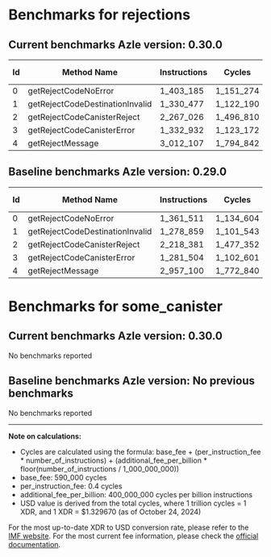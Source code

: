 # Benchmarks for rejections

## Current benchmarks Azle version: 0.30.0

| Id  | Method Name                     | Instructions | Cycles    | USD           | USD/Million Calls | Change                           |
| --- | ------------------------------- | ------------ | --------- | ------------- | ----------------- | -------------------------------- |
| 0   | getRejectCodeNoError            | 1_403_185    | 1_151_274 | $0.0000015308 | $1.53             | <font color="red">+41_674</font> |
| 1   | getRejectCodeDestinationInvalid | 1_330_477    | 1_122_190 | $0.0000014921 | $1.49             | <font color="red">+51_618</font> |
| 2   | getRejectCodeCanisterReject     | 2_267_026    | 1_496_810 | $0.0000019903 | $1.99             | <font color="red">+48_645</font> |
| 3   | getRejectCodeCanisterError      | 1_332_932    | 1_123_172 | $0.0000014934 | $1.49             | <font color="red">+51_428</font> |
| 4   | getRejectMessage                | 3_012_107    | 1_794_842 | $0.0000023865 | $2.38             | <font color="red">+55_007</font> |

## Baseline benchmarks Azle version: 0.29.0

| Id  | Method Name                     | Instructions | Cycles    | USD           | USD/Million Calls |
| --- | ------------------------------- | ------------ | --------- | ------------- | ----------------- |
| 0   | getRejectCodeNoError            | 1_361_511    | 1_134_604 | $0.0000015086 | $1.50             |
| 1   | getRejectCodeDestinationInvalid | 1_278_859    | 1_101_543 | $0.0000014647 | $1.46             |
| 2   | getRejectCodeCanisterReject     | 2_218_381    | 1_477_352 | $0.0000019644 | $1.96             |
| 3   | getRejectCodeCanisterError      | 1_281_504    | 1_102_601 | $0.0000014661 | $1.46             |
| 4   | getRejectMessage                | 2_957_100    | 1_772_840 | $0.0000023573 | $2.35             |

# Benchmarks for some_canister

## Current benchmarks Azle version: 0.30.0

No benchmarks reported

## Baseline benchmarks Azle version: No previous benchmarks

No benchmarks reported

---

**Note on calculations:**

- Cycles are calculated using the formula: base_fee + (per_instruction_fee \* number_of_instructions) + (additional_fee_per_billion \* floor(number_of_instructions / 1_000_000_000))
- base_fee: 590_000 cycles
- per_instruction_fee: 0.4 cycles
- additional_fee_per_billion: 400_000_000 cycles per billion instructions
- USD value is derived from the total cycles, where 1 trillion cycles = 1 XDR, and 1 XDR = $1.329670 (as of October 24, 2024)

For the most up-to-date XDR to USD conversion rate, please refer to the [IMF website](https://www.imf.org/external/np/fin/data/rms_sdrv.aspx).
For the most current fee information, please check the [official documentation](https://internetcomputer.org/docs/current/developer-docs/gas-cost#execution).
